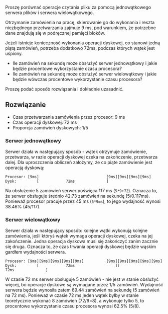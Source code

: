 Proszę porównać operacje czytania pliku za pomocą jednowątkowego serwera plików i serwera wielowątkowego. 

Otrzymanie zamówienia na pracę, skierowanie go do wykonania i reszta niezbędnego przetwarzania zajmuje 9 ms, pod warunkiem, że potrzebne dane znajdują się w podręcznej pamięci bloków. 

Jeżeli istnieje konieczność wykonania operacji dyskowej, co stanowi jedną piątą zamówień, potrzeba dodatkowo 72ms, podczas których wątek jest uśpiony. 

- Ile zamówień na sekundę może obsłużyć serwer jednowątkowy i jakie będzie procentowe wykorzystanie czasu procesora? 
- Ile zamówień na sekundę może obsłużyć serwer wielowątkowy i jakie będzie wówczas procentowe wykorzystanie czasu procesora?  

Proszę podać sposób rozwiązania i dokładnie uzasadnić.

## Rozwiązanie

- Czas przetwarzania zamówienia przez procesor: 9 ms
- Czas operacji dyskowej: 72 ms
- Proporcja zamówień dyskowych: 1/5

### Serwer jednowątkowy

Serwer działa w następujący sposób - wątek otrzymuje zamówienie, przetwarza, w razie operacji dyskowej czeka na zakończenie, przetwarza dalej. Dla uproszczenia obliczeń założymy, że co piąte zamówienie jest operacją dyskową:

```
Procesor: [9ms]                              [9ms][9ms][9ms][9ms]
Dysk:         [            72ms              ]
```

Na obsłużenie 5 zamówień serwer poświęca 117 ms (`5*9+72`). Oznacza to, że serwer obsługuje średnio 42.73 zamówień na sekundę (5/0.117ms). Ponieważ procesor pracuje przez 45 ms (`5*9ms`), to jego wydajność wynosi 38.46% (45/117).

### Serwer wielowątkowy

Serwer działa w następujący sposób: kolejne wątki wykonują kolejne zamówienia, jeśli któryś wątek wymaga operacji dyskowej, czeka na jej zakończenie. Jedna operacja dyskowa musi się zakończyć zanim zacznie się druga. Oznacza to, że czas trwania operacji dyskowej będzie wąskim gardłem wydajności serwera.

```
Procesor: [9ms][9ms][9ms][9ms][9ms]          [9ms][9ms][9ms][9ms][9ms]
Dysk:         [            72ms                  ][                  72ms              ]
```

W czasie 72 ms serwer obsługuje 5 zamówień - nie jest w stanie obsłużyć więcej, bo operacje dyskowe są wymagane przez 1/5 zamówień. Wydajność serwera będzie wynosiła zatem 69.44 zamówień na sekundę (5 zamówień na 72 ms). Ponieważ w czasie 72 ms jeden wątek byłby w stanie teoretycznie wykonać 8 zamówień (72/9=8), a wykonuje tylko 5, to procentowe wykorzystanie czasu procesora wynosi 62.5% (5/8).